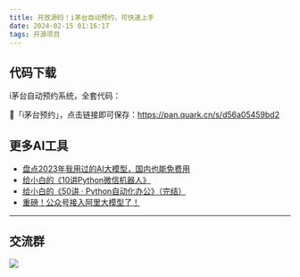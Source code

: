 ```yaml
---
title: 开放源码！i茅台自动预约，可快速上手
date: 2024-02-15 01:16:17
tags: 开源项目
---
```


## 代码下载

i茅台自动预约系统，全套代码：

🥤「i茅台预约」，点击链接即可保存：https://pan.quark.cn/s/d56a05459bd2


## 更多AI工具

- [盘点2023年我用过的AI大模型，国内也能免费用](https://mp.weixin.qq.com/s/AjK-FDSJZtpkYoDWNhivzw)
- [给小白的《10讲Python微信机器人》](https://mp.weixin.qq.com/s/IZH0PMDpn15Zr4CadVN6kw)
- [给小白的《50讲 · Python自动化办公》（完结）](https://www.python-office.com/course/50-python-office.html)
- [重磅！公众号接入阿里大模型了！](https://mp.weixin.qq.com/s/dzzZ6iG0ooE2mQUC4YEj6w)

----

## 交流群

![](https://cos.python-office.com/group/ai-group.jpg)


